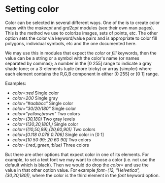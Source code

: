
# Setting color

Color can be selected in several different ways. One of the is to create color maps with the *makecpt* and
*grd2cpt* modules (see their own man pages). This is the method we use to colorize images, sets of points, etc.
The other option sets the color via keyword/value pairs and is appropriate to color fill polygons, individual
symbols, etc and the one documented here.

We may use this in modules that expect the *color* or *fill* keywords, then the value can be a string or a
symbol with the color's name (or names separated by commas); a number in the [0 255] range to indicate a
gray shade tone; or a 3-elements tuple (more tricky) or array (simpler) where each element contains the
R,G,B component in either [0 255] or [0 1] range.

Examples:

- *color=:red*                     Single color
- *color=200*                      Single gray
- *color="#aabbcc"*                Single color
- *color="30/20/180"*              Single color
- *color="yellow,brown"*           Two colors
- *color=(30,180)*                 Two gray levels
- *color=((30,20,180),)*           Single color
- *color=((10,50,99),(20,60,90))*  Two colors
- *color=[0.118 0.078 0.706]*      Single color in [0 1]
- *color=[10 50 99; 20 60 90]*     Two colors
- *color=(:red,:green,:blue)*      Three colors

But there are other options that expect color in one of its elements. For example, to set a text font we
may want to choose a color (i.e. not use the default which is black). Then we would do drop the *color=*
and use the value in that other option value. For example *font=(12, "Helvetica", (30,20,180))*, where the color
is the third element in the *font* keyword option. 